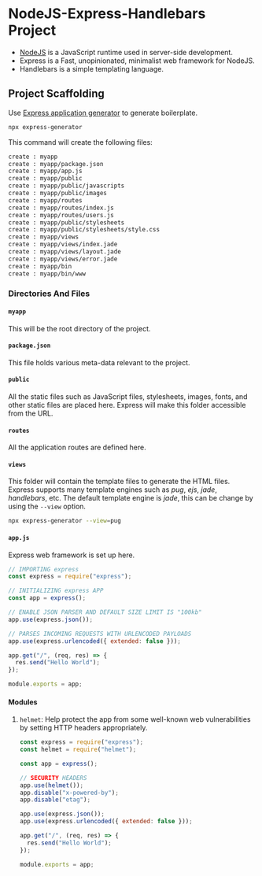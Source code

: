 # NodeJS-Express-Handlebars Project

- [NodeJS](./Node.js.md) is a JavaScript runtime used in server-side development.
- Express is a Fast, unopinionated, minimalist web framework for NodeJS.
- Handlebars is a simple templating language.

## Project Scaffolding

Use [Express application generator](https://expressjs.com/en/starter/generator.html) to generate boilerplate.

```bash
npx express-generator
```

This command will create the following files:

```bash
create : myapp
create : myapp/package.json
create : myapp/app.js
create : myapp/public
create : myapp/public/javascripts
create : myapp/public/images
create : myapp/routes
create : myapp/routes/index.js
create : myapp/routes/users.js
create : myapp/public/stylesheets
create : myapp/public/stylesheets/style.css
create : myapp/views
create : myapp/views/index.jade
create : myapp/views/layout.jade
create : myapp/views/error.jade
create : myapp/bin
create : myapp/bin/www
```

### Directories And Files

#### `myapp`

This will be the root directory of the project.

#### `package.json`

This file holds various meta-data relevant to the project.

#### `public`

All the static files such as JavaScript files, stylesheets, images, fonts, and other static files are placed here.
Express will make this folder accessible from the URL.

#### `routes`

All the application routes are defined here.

#### `views`

This folder will contain the template files to generate the HTML files.
Express supports many template engines such as _pug_, _ejs_, _jade_, _handlebars_, etc.
The default template engine is _jade_, this can be change by using the `--view` option.

```bash
npx express-generator --view=pug
```

#### `app.js`

Express web framework is set up here.

```javascript
// IMPORTING express
const express = require("express");

// INITIALIZING express APP
const app = express();

// ENABLE JSON PARSER AND DEFAULT SIZE LIMIT IS "100kb"
app.use(express.json());

// PARSES INCOMING REQUESTS WITH URLENCODED PAYLOADS
app.use(express.urlencoded({ extended: false }));

app.get("/", (req, res) => {
  res.send("Hello World");
});

module.exports = app;
```

#### Modules

1. `helmet`: Help protect the app from some well-known web vulnerabilities by setting HTTP headers appropriately.

   ```javascript
   const express = require("express");
   const helmet = require("helmet");

   const app = express();

   // SECURITY HEADERS
   app.use(helmet());
   app.disable("x-powered-by");
   app.disable("etag");

   app.use(express.json());
   app.use(express.urlencoded({ extended: false }));

   app.get("/", (req, res) => {
     res.send("Hello World");
   });

   module.exports = app;
   ```
